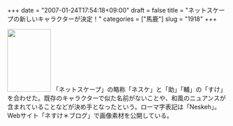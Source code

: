 +++
date = "2007-01-24T17:54:18+09:00"
draft = false
title = "ネットスケープの新しいキャラクターが決定！"
categories = ["馬鹿"]
slug = "1918"
+++

<img src="http://ieiriblog.img.jugem.jp/20070124_276585.gif" width="100" height="144" alt="" class="pict" />
「ネットスケープ」の略称「ネスケ」と「助」「輔」の「すけ」を合わせた。既存のキャラクターで似た名前がないことや、和風のニュアンスが含まれていることなどが決め手となったという。ローマ字表記は「Neskeh」。Webサイト「ネすけ＊ブログ」で画像素材を公開している。
